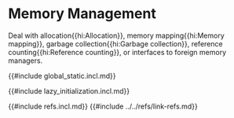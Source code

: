 # Memory Management

Deal with allocation{{hi:Allocation}}, memory mapping{{hi:Memory mapping}}, garbage collection{{hi:Garbage collection}}, reference counting{{hi:Reference counting}}, or interfaces to foreign memory managers.

{{#include global_static.incl.md}}

{{#include lazy_initialization.incl.md}}

{{#include refs.incl.md}}
{{#include ../../refs/link-refs.md}}

<div class="hidden">
</div>
